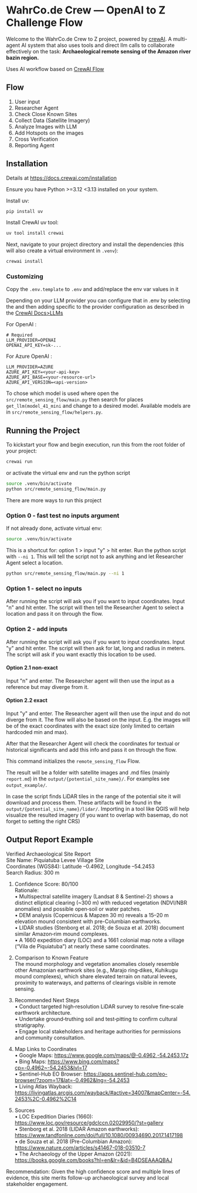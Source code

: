# WahrCo.de Crew — OpenAI to Z Challenge Flow

Welcome to the WahrCo.de Crew to Z project, powered by [crewAI](https://crewai.com). 
A multi-agent AI system that also uses tools and direct llm calls to collaborate effectively on the task: 
**Archaeological remote sensing of the Amazon river bazin region.**

Uses AI workflow based on [CrewAI Flow](https://docs.crewai.com/concepts/flows) 

## Flow

1. User input
2. Researcher Agent
3. Check Close Known Sites
4. Collect Data (Satellite Imagery)
5. Analyze Images with LLM
6. Add Hotspots on the images
7. Cross Verification
8. Reporting Agent

## Installation

Details at https://docs.crewai.com/installation

Ensure you have Python >=3.12 <3.13 installed on your system. 

Install uv:

```bash
pip install uv
```
Install CrewAI uv tool:
```bash
uv tool install crewai
```

Next, navigate to your project directory and install the dependencies 
(this will also create a virtual environment in `.venv`):

```bash
crewai install
```

### Customizing

Copy the `.env.template` to `.env` and add/replace the env var values in it

Depending on your LLM provider you can configure that in .env by selecting the and then adding specific to the provider 
configuration as described in the [CrewAI Docs>LLMs](https://docs.crewai.com/concepts/llms#provider-configuration-examples)

For OpenAI :
```text
# Required
LLM_PROVIDER=OPENAI
OPENAI_API_KEY=sk-...
```

For Azure OpenAI :
```text
LLM_PROVIDER=AZURE
AZURE_API_KEY=<your-api-key>
AZURE_API_BASE=<your-resource-url>
AZURE_API_VERSION=<api-version>
```

To chose which model is used where open the `src/remote_sensing_flow/main.py` then 
search for places `get_llm(model_41_mini` and change to a desired model. 
Available models are in `src/remote_sensing_flow/helpers.py`.

## Running the Project

To kickstart your flow and begin execution, run this from the root folder of your project:

```bash
crewai run
```
or activate the virtual env and run the python script
```bash
source .venv/bin/activate
python src/remote_sensing_flow/main.py
```

There are more ways to run this project

### Option 0 - fast test no inputs argument
If not already done, activate virtual env: 
```bash
source .venv/bin/activate
```

This is a shortcut for: option 1 > input "y" > hit enter.
Run the python script with `--ni 1`. This will tell the script not to ask anything and let Researcher Agent select a location.
```bash
python src/remote_sensing_flow/main.py --ni 1
```

### Option 1 - select no inputs

After running the script will ask you if you want to input coordinates. Input "n" and hit enter.
The script will then tell the Researcher Agent to select a location and pass it on through the flow.

### Option 2 - add inputs 

After running the script will ask you if you want to input coordinates. Input "y" and hit enter.
The script will then ask for lat, long and radius in meters. 
The script will ask if you want exactly this location to be used. 

#### Option 2.1 non-exact
Input "n" and enter.
The Researcher agent will then use the input as a reference but may diverge from it.

#### Option 2.2 exact
Input "y" and enter.
The Researcher agent will then use the input and do not diverge from it. The flow will also be based on the input. 
E.g. the images will be of the exact coordinates with the exact size (only limited to certain hardcoded min and max). 

After that the Researcher 
Agent will check the coordinates for textual or historical significants and add this info and pass it on through the flow. 

This command initializes the `remote_sensing_flow` Flow.

The result will be a folder with satellite images and .md files (mainly `report.md`) in the `output/{potential_site_name}/`.
For examples see `output_example/`.

In case the script finds LiDAR tiles in the range of the potential site it will download and process them. 
These artifacts will be found in the `output/{potential_site_name}/lidar/`. Importing in a tool like QGIS will help 
 visualize the resulted imagery (if you want to overlap with basemap, do not forget to setting the right CRS) 

## Output Report Example

Verified Archaeological Site Report  
Site Name: Piquiatuba Levee Village Site  
Coordinates (WGS84): Latitude –0.4962, Longitude –54.2453  
Search Radius: 300 m  

1. Confidence Score: 80/100  
   Rationale:  
   • Multispectral satellite imagery (Landsat 8 & Sentinel-2) shows a distinct elliptical clearing (~300 m) with reduced vegetation (NDVI/NBR anomalies) and possible open‐soil or water patches.  
   • DEM analysis (Copernicus & Mapzen 30 m) reveals a 15–20 m elevation mound consistent with pre-Columbian earthworks.  
   • LIDAR studies (Stenborg et al. 2018; de Souza et al. 2018) document similar Amazon‐rim mound complexes.  
   • A 1660 expedition diary (LOC) and a 1661 colonial map note a village (“Vila de Piquiatuba”) at nearly these same coordinates.  

2. Comparison to Known Feature  
   The mound morphology and vegetation anomalies closely resemble other Amazonian earthwork sites (e.g., Marajo ring‐dikes, Kuhikugu mound complexes), which share elevated terrain on natural levees, proximity to waterways, and patterns of clearings visible in remote sensing.

3. Recommended Next Steps  
   • Conduct targeted high‐resolution LiDAR survey to resolve fine‐scale earthwork architecture.  
   • Undertake ground‐truthing soil and test‐pitting to confirm cultural stratigraphy.  
   • Engage local stakeholders and heritage authorities for permissions and community consultation.

4. Map Links to Coordinates  
   • Google Maps: https://www.google.com/maps/@-0.4962,-54.2453,17z  
   • Bing Maps: https://www.bing.com/maps?cp=-0.4962~-54.2453&lvl=17  
   • Sentinel-Hub EO Browser: https://apps.sentinel-hub.com/eo-browser/?zoom=17&lat=-0.4962&lng=-54.2453  
   • Living Atlas Wayback: https://livingatlas.arcgis.com/wayback/#active=34007&mapCenter=-54.2453%2C-0.4962%2C14  

5. Sources  
   • LOC Expedition Diaries (1660): https://www.loc.gov/resource/gdclccn.02029950/?st=gallery  
   • Stenborg et al. 2018 (LIDAR Amazon earthworks): https://www.tandfonline.com/doi/full/10.1080/00934690.2017.1417198  
   • de Souza et al. 2018 (Pre-Columbian Amazon): https://www.nature.com/articles/s41467-018-03510-7  
   • The Archaeology of the Upper Amazon (2021): https://books.google.com/books?hl=en&lr=&id=B4DSEAAAQBAJ  

Recommendation: Given the high confidence score and multiple lines of evidence, this site merits follow-up archaeological survey and local stakeholder engagement.
